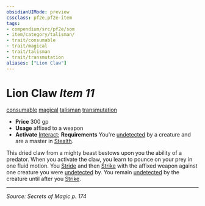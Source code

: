 ```yaml
---
obsidianUIMode: preview
cssclass: pf2e,pf2e-item
tags:
- compendium/src/pf2e/som
- item/category/talisman/
- trait/consumable
- trait/magical
- trait/talisman
- trait/transmutation
aliases: ["Lion Claw"]
---
```

# Lion Claw *Item 11*  
[consumable](consumable.md "Consumable Item Trait")  [magical](magical.md "Magical Item Trait")  [talisman](talisman.md "Talisman Item Trait")  [transmutation](transmutation.md "Transmutation School Trait")  

- **Price** 300 gp
- **Usage** affixed to a weapon
- **Activate** [Interact](interact.md); **Requirements** You're [undetected](conditions.md#Undetected) by a creature and are a master in [Stealth](skills.md#Stealth).

This dried claw from a mighty beast bestows upon you the ability of a predator. When you activate the claw, you learn to pounce on your prey in one fluid motion. You [Stride](stride.md) and then [Strike](strike.md) with the affixed weapon against one creature you were [undetected](conditions.md#Undetected) by. You remain [undetected](conditions.md#Undetected) by the creature until after you [Strike](strike.md).


---
*Source: Secrets of Magic p. 174*